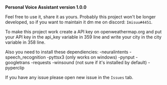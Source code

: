 **Personal Voice Assistant version 1.0.0**

Feel free to use it, share it as yours. Probably this project won't be longer developed, 
so if you want to maintain it dm me on discord: `Imisuu#4451`.

To make this project work create a API key on openweathermap.org and put your API key in the api_key variable in 359 line and write your city in the city variable in 358 line.

Also you need to install these dependiencies:
-neuralintents
-speech_recognition
-pyttsx3 (only works on windows)
-pynput
-googletrans
-requests
-winsound (not sure if it's installed by default)
-pyperclip

If you have any issue please open new issue in the `Issues` tab.
